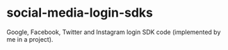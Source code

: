 # social-media-login-sdks
Google, Facebook, Twitter and Instagram login SDK code (implemented by me in a project).
